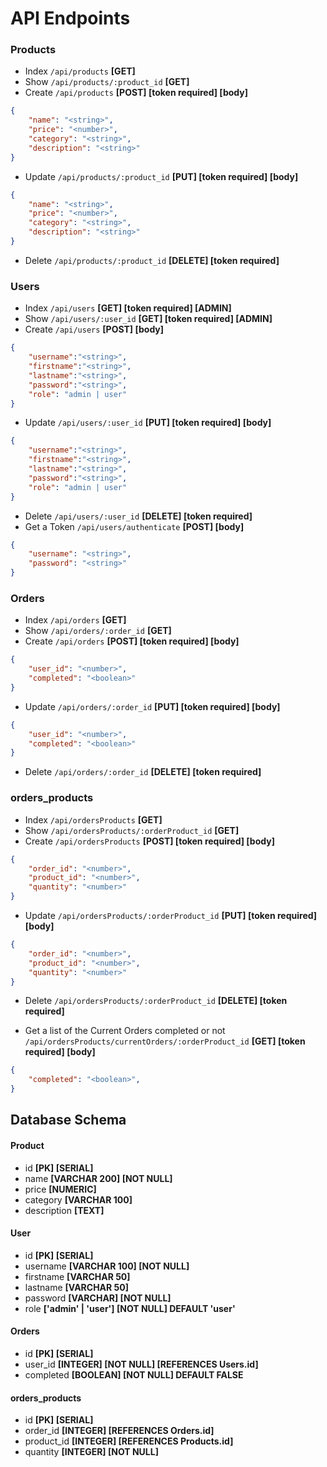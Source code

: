 # API Endpoints
### Products
- Index `/api/products` **[GET]**
- Show `/api/products/:product_id` **[GET]**
- Create `/api/products` **[POST] [token required] [body]**
```json
{
    "name": "<string>",
    "price": "<number>",
    "category": "<string>",
    "description": "<string>"
}
```
- Update `/api/products/:product_id` **[PUT] [token required] [body]**
```json
{
    "name": "<string>",
    "price": "<number>",
    "category": "<string>",
    "description": "<string>"
}
```
- Delete `/api/products/:product_id` **[DELETE] [token required]**
### Users
- Index `/api/users` **[GET] [token required] [ADMIN]**
- Show `/api/users/:user_id` **[GET] [token required] [ADMIN]**
- Create `/api/users` **[POST] [body]**
```json
{
    "username":"<string>",
    "firstname":"<string>",
    "lastname":"<string>",
    "password":"<string>",
    "role": "admin | user"
}
```
- Update `/api/users/:user_id` **[PUT] [token required] [body]**
```json
{
    "username":"<string>",
    "firstname":"<string>",
    "lastname":"<string>",
    "password":"<string>",
    "role": "admin | user"
}
```
- Delete `/api/users/:user_id` **[DELETE] [token required]**
- Get a Token `/api/users/authenticate` **[POST] [body]**
```json
{
    "username": "<string>",
    "password": "<string>"
}
```

### Orders
- Index `/api/orders` **[GET]**
- Show `/api/orders/:order_id` **[GET]**
- Create `/api/orders` **[POST] [token required] [body]**
```json
{
    "user_id": "<number>",
    "completed": "<boolean>"
}
```
- Update `/api/orders/:order_id` **[PUT] [token required] [body]**
```json
{
    "user_id": "<number>",
    "completed": "<boolean>"
}
```
- Delete `/api/orders/:order_id` **[DELETE] [token required]**

### orders_products
- Index `/api/ordersProducts` **[GET]**
- Show `/api/ordersProducts/:orderProduct_id` **[GET]**
- Create `/api/ordersProducts` **[POST] [token required] [body]**
```json
{
    "order_id": "<number>",
    "product_id": "<number>",
    "quantity": "<number>"
}
```
- Update `/api/ordersProducts/:orderProduct_id` **[PUT] [token required] [body]**
```json
{
    "order_id": "<number>",
    "product_id": "<number>",
    "quantity": "<number>"
}
```
- Delete `/api/ordersProducts/:orderProduct_id` **[DELETE] [token required]**

- Get a list of the Current Orders completed or not `/api/ordersProducts/currentOrders/:orderProduct_id` **[GET] [token required] [body]**
```json
{
    "completed": "<boolean>",
}
```

## Database Schema
#### Product
- id **[PK] [SERIAL]**
- name **[VARCHAR 200] [NOT NULL]**
- price **[NUMERIC]**
- category **[VARCHAR 100]**
- description **[TEXT]**

#### User
- id **[PK] [SERIAL]**
- username **[VARCHAR 100] [NOT NULL]**
- firstname **[VARCHAR 50]**
- lastname **[VARCHAR 50]**
- password **[VARCHAR] [NOT NULL]**
- role **['admin' | 'user'] [NOT NULL] DEFAULT 'user'**

#### Orders
- id **[PK] [SERIAL]**
- user_id **[INTEGER] [NOT NULL] [REFERENCES Users.id]**
- completed **[BOOLEAN] [NOT NULL] DEFAULT FALSE**

#### orders_products
- id **[PK] [SERIAL]**
- order_id **[INTEGER] [REFERENCES Orders.id]**
- product_id **[INTEGER] [REFERENCES Products.id]**
- quantity **[INTEGER] [NOT NULL]**